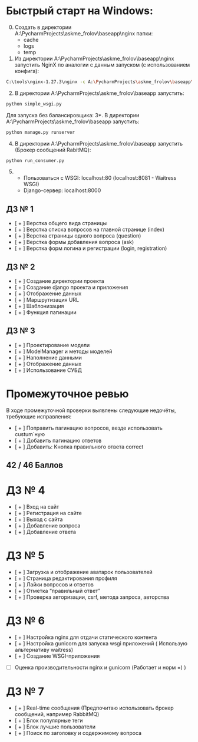 # Быстрый старт на Windows:
0. Создать в директории A:\PycharmProjects\askme_frolov\baseapp\nginx папки:
    - cache
    - logs
    - temp
1. Из директории A:\PycharmProjects\askme_frolov\baseapp\nginx запустить NginX по аналогии с данным запуском (с использованием конфига):
```bash
C:\tools\nginx-1.27.3\nginx -c A:\PycharmProjects\askme_frolov\baseapp\nginx\conf\nginx.conf
```
2. В директории A:\PycharmProjects\askme_frolov\baseapp запустить:
```bash
python simple_wsgi.py
 ```
Для запуска без балансировщика:
3*. В директории A:\PycharmProjects\askme_frolov\baseapp запустить:
```bash
python manage.py runserver
```
4. В директории A:\PycharmProjects\askme_frolov\baseapp запустить
(Брокер сообщений RabitMQ):
```bash
python run_consumer.py
```
5. - Пользоваться с WSGI: localhost:80 (localhost:8081 - Waitress WSGI)
   - Django-сервер: localhost:8000
## ДЗ № 1
- [ + ] Верстка общего вида страницы
- [ + ] Верстка списка вопросов на главной странице (index)
- [ + ] Верстка страницы одного вопроса (question)
- [ + ] Верстка формы добавления вопроса (ask)
- [ + ] Верстка форм логина и регистрации (login, registration)

## ДЗ № 2
- [ + ] Создание директории проекта
- [ + ] Создание django проекта и приложения
- [ + ] Отображение данных
- [ + ] Маршрутизация URL
- [ + ] Шаблонизация
- [ + ] Функция пагинации

## ДЗ № 3
- [ + ] Проектирование модели
- [ + ] ModelManager и методы моделей
- [ + ] Наполнение данными
- [ + ] Отображение данных
- [ + ] Использование СУБД

# Промежуточное ревью
В ходе промежуточной проверки выявлены следующие недочёты, требующие исправления:
- [ + ] Поправить пагинацию вопросов, везде использовать custum`ную
- [ + ] Добавить пагинацию ответов
- [ + ] Добавить: Кнопка правильного ответа correct
## 42 / 46 Баллов

# ДЗ № 4
- [ + ] Вход на сайт
- [ + ] Регистрация на сайте
- [ + ] Выход с сайта
- [ + ] Добавление вопроса
- [ + ] Добавление ответа

# ДЗ № 5
- [ + ] Загрузка и отображение аватарок пользователей
- [ + ] Страница редактирования профиля
- [ + ] Лайки вопросов и ответов
- [ + ] Отметка “правильный ответ”
- [ + ] Проверка авторизации, csrf, метода запроса, авторства

# ДЗ № 6
- [ + ] Настройка nginx для отдачи статического контента
- [ + ] Настройка gunicorn для запуска wsgi приложений 
  ( Использую альтернативу waitress)
- [ + ] Создание WSGI-приложения
- [ ] Оценка производительности nginx и gunicorn (Работает и норм =) )

# ДЗ № 7
- [ + ] Real-time сообщения (Предпочитаю использовать брокер сообщений, например RabbitMQ)
- [ + ] Блок популярные теги
- [ + ] Блок лучшие пользователи
- [ + ] Поиск по заголовку и содержимому вопроса
